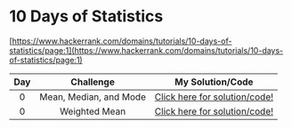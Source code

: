 # 10 Days of Statistics

[https://www.hackerrank.com/domains/tutorials/10-days-of-statistics/page:1](https://www.hackerrank.com/domains/tutorials/10-days-of-statistics/page:1)

|**Day**|               **Challenge**               |         **My Solution/Code**         |
|:-----:|:-----------------------------------------:|:------------------------------------:|
|0      | Mean, Median, and Mode                    | [Click here for solution/code!](https://github.com/marwin-ko/competitive_programming/blob/master/HackerRank/10_Days_of_Statistics/mean_median_mode.md)|
|0      | Weighted Mean                             | [Click here for solution/code!](https://github.com/marwin-ko/competitive_programming/blob/master/HackerRank/10_Days_of_Statistics/weighted_mean.md)|
